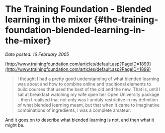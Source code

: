 # The Training Foundation - Blended learning in the mixer {#the-training-foundation-blended-learning-in-the-mixer}

_Date posted: 16 February 2005_

[http://www.trainingfoundation.com/articles/default.asp?PageID=1899](http://www.trainingfoundation.com/articles/default.asp?PageID=1899)

> I thought I had a pretty good understanding of what blended learning was about and how to combine online and traditional elements to build courses that used the best of the old and the new. That is, until I sat at breakfast watching my wife open her Open University package - then I realised that not only was I unduly restrictive in my definition of what blended learning meant, but that when it came to imaginative combinations of ingredients, I was a complete amateur.

And it goes on to describe what blended learning is not, and then what it might be.